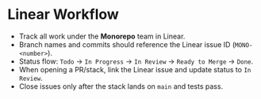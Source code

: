 # Linear Workflow

- Track all work under the **Monorepo** team in Linear.
- Branch names and commits should reference the Linear issue ID (`MONO-<number>`).
- Status flow: `Todo` → `In Progress` → `In Review` → `Ready to Merge` → `Done`.
- When opening a PR/stack, link the Linear issue and update status to `In Review`.
- Close issues only after the stack lands on `main` and tests pass.
